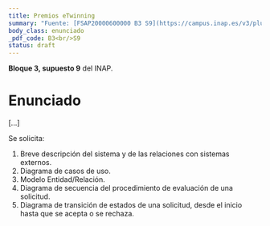 ```yaml
---
title: Premios eTwinning
summary: "Fuente: [FSAP20000600000 B3 S9](https://campus.inap.es/v3/pluginfile.php/1664910/mod_folder/content/0/B3%20C3%20LAURA%20FLORES.pdf) ([Solución](https://campus.inap.es/v3/pluginfile.php/1664910/mod_folder/content/0/BE%20C3%20SOLUCION.-%20LAURA%20FLORES.pdf))"
body_class: enunciado
_pdf_code: B3<br/>S9
status: draft
---
```


**Bloque 3, supuesto 9** del INAP.

# Enunciado

[...]

Se solicita:

1. Breve descripción del sistema y de las relaciones con sistemas externos.
2. Diagrama de casos de uso.
3. Modelo Entidad/Relación.
4. Diagrama de secuencia del procedimiento de evaluación de una solicitud.
5. Diagrama de transición de estados de una solicitud, desde el inicio hasta que se acepta o se rechaza.

